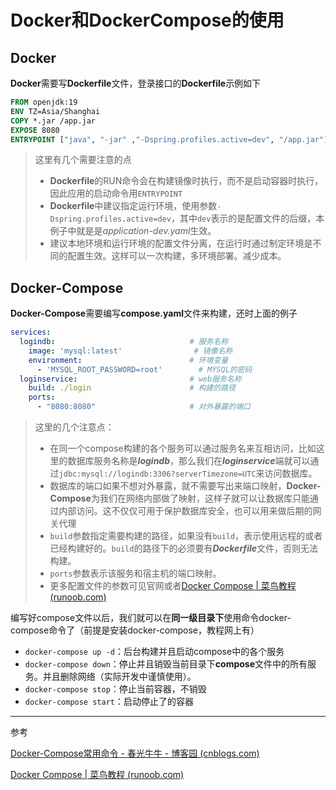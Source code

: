 # Docker和DockerCompose的使用

## Docker

**Docker**需要写**Dockerfile**文件，登录接口的**Dockerfile**示例如下

```dockerfile
FROM openjdk:19
ENV TZ=Asia/Shanghai
COPY *.jar /app.jar
EXPOSE 8080
ENTRYPOINT ["java", "-jar" ,"-Dspring.profiles.active=dev", "/app.jar"]
```

> 这里有几个需要注意的点
>
> - **Dockerfile**的RUN命令会在构建镜像时执行，而不是启动容器时执行，因此应用的启动命令用`ENTRYPOINT`
> - **Dockerfile**中建议指定运行环境，使用参数`-Dspring.profiles.active=dev`，其中`dev`表示的是配置文件的后缀，本例子中就是是*application-dev.yaml*生效。
> - 建议本地环境和运行环境的配置文件分离，在运行时通过制定环境是不同的配置生效。这样可以一次构建，多环境部署。减少成本。

## Docker-Compose

**Docker-Compose**需要编写**compose.yaml**文件来构建，还时上面的例子

```yaml
services:
  logindb:								# 服务名称
    image: 'mysql:latest'				 # 镜像名称
    environment:						# 环境变量
      - 'MYSQL_ROOT_PASSWORD=root'		  # MYSQL的密码 	
  loginservice:							# web服务名称
    build: ./login						# 构建的路径
    ports:
      - "8080:8080"						# 对外暴露的端口

```

> 这里的几个注意点：
>
> - 在同一个compose构建的各个服务可以通过服务名来互相访问，比如这里的数据库服务名称是***logindb***，那么我们在***loginservice***端就可以通过`jdbc:mysql://logindb:3306?serverTimezone=UTC`来访问数据库。
> - 数据库的端口如果不想对外暴露，就不需要写出来端口映射，**Docker-Compose**为我们在网络内部做了映射，这样子就可以让数据库只能通过内部访问。这不仅仅可用于保护数据库安全，也可以用来做后期的网关代理
> - `build`参数指定需要构建的路径，如果没有`build`，表示使用远程的或者已经构建好的。`build`的路径下的必须要有***Dockerfile***文件，否则无法构建。
> - `ports`参数表示该服务和宿主机的端口映射。
> - 更多配置文件的参数可见官网或者[Docker Compose | 菜鸟教程 (runoob.com)](https://www.runoob.com/docker/docker-compose.html)

编写好compose文件以后，我们就可以在**同一级目录下**使用命令docker-compose命令了（前提是安装docker-compose，教程网上有）

- `docker-compose up -d`：后台构建并且启动compose中的各个服务
- `docker-compose down`：停止并且销毁当前目录下**compose**文件中的所有服务。并且删除网络（实际开发中谨慎使用）。
- `docker-compose stop`：停止当前容器，不销毁
- `docker-compose start`：启动停止了的容器

---

参考

[Docker-Compose常用命令 - 春光牛牛 - 博客园 (cnblogs.com)](https://www.cnblogs.com/yakniu/p/16968792.html)

[Docker Compose | 菜鸟教程 (runoob.com)](https://www.runoob.com/docker/docker-compose.html)

